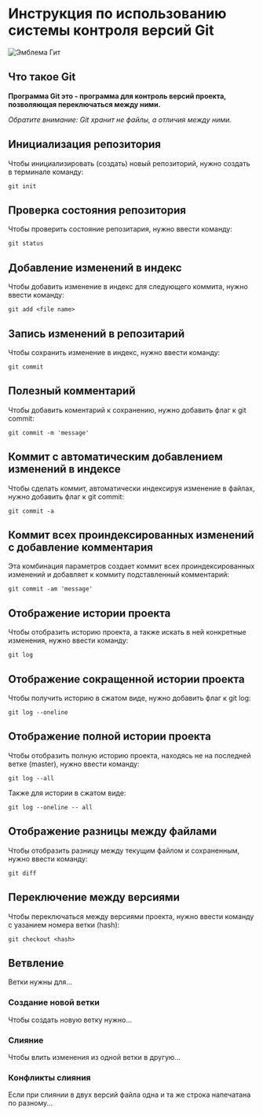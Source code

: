 # **Инструкция по использованию системы контроля версий Git**

![Эмблема Гит](git.jpeg)

## Что такое Git

**Программа Git это - программа для контроль версий проекта, позволяющая переключаться между ними.** 

*Обратите внимание: Git хранит не файлы, а отличия между ними.*

## Инициализация репозитория

Чтобы инициализировать (создать) новый репозиторий, нужно создать в терминале команду:

    git init

## Проверка состояния репозитория

Чтобы проверить состояние репозитария, нужно ввести команду:

    git status

## Добавление изменений в индекс

Чтобы добавить изменение в индекс для следующего коммита, нужно ввести команду:

    git add <file name>

## Запись изменений в репозитарий

Чтобы сохранить изменение в индекс, нужно ввести команду:

    git commit

## Полезный комментарий

Чтобы добавить коментарий к сохранению, нужно добавить флаг к git commit:

    git commit -m 'message'

## Коммит с автоматическим добавлением изменений в индексе

Чтобы сделать коммит, автоматически индексируя изменение в файлах, нужно добавить флаг к git commit:

    git commit -a

## Коммит всех проиндексированных изменений c добавление комментария

Эта комбинация параметров создает коммит всех проиндексированных изменений и добавляет к коммиту подставленный комментарий:

    git commit -am 'message'

## Отображение истории проекта

Чтобы отобразить историю проекта, а также искать в ней конкретные изменения, нужно ввести команду:

    git log

## Отображение сокращенной истории проекта

Чтобы получить историю в сжатом виде, нужно добавить флаг к git log:

    git log --oneline

## Отображение полной истории проекта

Чтобы отобразить полную историю проекта, находясь не на последней ветке (master), нужно ввести команду:

    git log --all

Также для истории в сжатом виде:

    git log --oneline -- all

## Отображение разницы между файлами

Чтобы отобразить разницу между текущим файлом и сохраненным, нужно ввести команду:

    git diff

## Переключение между версиями

Чтобы переключаться между версиями проекта, нужно ввести команду с уазанием номера ветки (hash):

    git checkout <hash>

## Ветвление

Ветки нужны для...


### Создание новой ветки

Чтобы создать новую ветку нужно...

### Слияние

Чтобы влить изменения из одной ветки в другую...

### Конфликты слияния

Если при слиянии в двух версий файла одна и та же строка напечатана по разному...
